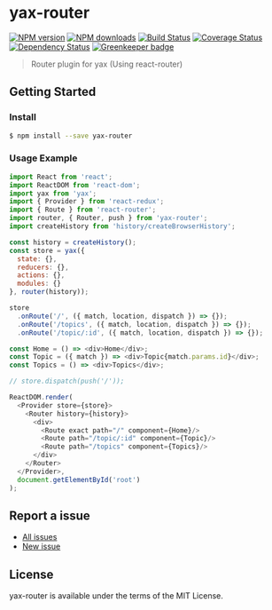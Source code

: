 yax-router
==========

[![NPM version](https://img.shields.io/npm/v/yax-router.svg)](https://www.npmjs.com/package/yax-router)
[![NPM downloads](https://img.shields.io/npm/dm/yax-router.svg)](https://www.npmjs.com/package/yax-router)
[![Build Status](https://travis-ci.org/d-band/yax-router.svg?branch=master)](https://travis-ci.org/d-band/yax-router)
[![Coverage Status](https://coveralls.io/repos/github/d-band/yax-router/badge.svg?branch=master)](https://coveralls.io/github/d-band/yax-router?branch=master)
[![Dependency Status](https://david-dm.org/d-band/yax-router.svg)](https://david-dm.org/d-band/yax-router)
[![Greenkeeper badge](https://badges.greenkeeper.io/d-band/yax-router.svg)](https://greenkeeper.io/)

> Router plugin for yax (Using react-router)

## Getting Started

### Install

```bash
$ npm install --save yax-router
```

### Usage Example

```javascript
import React from 'react';
import ReactDOM from 'react-dom';
import yax from 'yax';
import { Provider } from 'react-redux';
import { Route } from 'react-router';
import router, { Router, push } from 'yax-router';
import createHistory from 'history/createBrowserHistory';

const history = createHistory();
const store = yax({
  state: {},
  reducers: {},
  actions: {},
  modules: {}
}, router(history));

store
  .onRoute('/', ({ match, location, dispatch }) => {});
  .onRoute('/topics', ({ match, location, dispatch }) => {});
  .onRoute('/topic/:id', ({ match, location, dispatch }) => {});

const Home = () => <div>Home</div>;
const Topic = ({ match }) => <div>Topic{match.params.id}</div>;
const Topics = () => <div>Topics</div>;

// store.dispatch(push('/'));

ReactDOM.render(
  <Provider store={store}>
    <Router history={history}>
      <div>
        <Route exact path="/" component={Home}/>
        <Route path="/topic/:id" component={Topic}/>
        <Route path="/topics" component={Topics}/>
      </div>
    </Router>
  </Provider>,
  document.getElementById('root')
);
```

## Report a issue

* [All issues](https://github.com/d-band/yax-router/issues)
* [New issue](https://github.com/d-band/yax-router/issues/new)

## License

yax-router is available under the terms of the MIT License.
